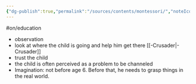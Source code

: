```yaml
---
{"dg-publish":true,"permalink":"/sources/contents/montessori/","noteIcon":"1","created":"2023-01-23T13:18:27.427+01:00","updated":"2023-05-28T22:43:05.739+02:00"}
---
```


#on/education 
- observation 
- look at where the child is going and help him get there [[-Crusader\|-Crusader]]
- trust the child 
- the child is often perceived as a problem to be channeled
- Imagination: not before age 6. Before that, he needs to grasp things in the real world.